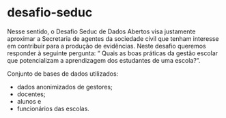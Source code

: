 # desafio-seduc

Nesse sentido, o Desafio Seduc de Dados Abertos visa justamente aproximar a Secretaria de agentes da sociedade civil que tenham interesse em contribuir para a produção de evidências. Neste desafio queremos responder à seguinte pergunta: “ Quais as boas práticas da gestão escolar que potencializam a aprendizagem dos estudantes de uma escola?”.

Conjunto de bases de dados utilizados:

- dados anonimizados de gestores;
- docentes;
- alunos e
- funcionários das escolas.
